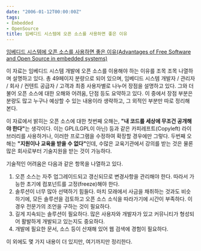 ```yaml
---
date: "2006-01-12T00:00:00Z"
tags:
- Embedded
- OpenSource
title: 임베디드 시스템에 오픈 소스를 사용하면 좋은 이유
---
```


[임베디드 시스템에 오픈 소스를 사용하면 좋은 이유(Advantages of Free Software and Open Source in embedded systems)](http://free-electrons.com/articles/reasons/en)

이 자료는 임베디드 시스템 개발에 오픈 소스를 이용해야 하는 이유를 조목 조목 나열하며 설명하고 있다. 총 49페이지 분량으로 되어 있으며, 임베디드 시스템 개발자 / 관리자 / 회사 / 컨텐트 공급자 / 고객과 최종 사용자별로 나누어 장점을 설명하고 있다. 그와 더불어 오픈 소스에 대한 오해와 어려움, 단점 등도 요약하고 있다. 이 중에서 장점 부분은 분량도 많고 누구나 예상할 수 있는 내용이라 생략하고, 그 외적인 부분만 따로 정리해 본다.

이 자료에서 밝히는 오픈 소스에 대한 첫번째 오해는, <span style="font-weight:bold;">"내 코드를 세상에 무조건 공개해야 한다"</span>는 생각이다. 이는 GPL(LGPL이 아닌) 등과 같은 카피레프트(Copyleft) 라이브러리를 사용하거나, 이러한 프로그램을 수정하여 확장할 경우에만 그렇다. 두번째 오해는 <span style="font-weight:bold;">"지원이나 교육을 받을 수 없다"</span>인데, 수많은 교육기관에서 강의를 받는 것은 물론 많은 회사로부터 기술지원을 받는 것이 가능하다.

기술적인 어려움은 다음과 같은 항목을 나열하고 있다.

1.  오픈 소스는 자주 업그레이드되고 갱신되므로 변경사항을 관리해야 한다. 따라서 가능한 초기에 컴포넌트를 고정(freeze)해야 한다.
2.  솔루션이 너무 많아 선택하기 힘들다. 마치 모래에서 사금을 채취하는 것과도 비슷하기에, 모든 솔루션을 검토하고 오픈 소스 소식을 따라가기에 시간이 부족하다. 이 경우 전문가의 조언을 구하는 것이 필요하다.
3.  길게 지속되는 솔루션이 필요하다. 많은 사용자와 개발자가 있고 커뮤니티가 형성되어 활발하게 개발되고 있는지도 중요하다.
4.  개발에 필요한 문서, 소스 등이 산재해 있어 웹 검색에 경험이 필요하다.

이 외에도 몇 가지 내용이 더 있지만, 여기까지만 정리한다.
